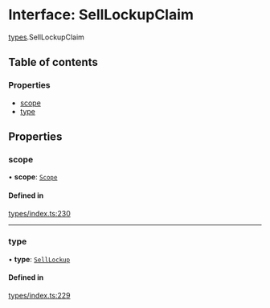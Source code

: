 # Interface: SellLockupClaim

[types](../wiki/types).SellLockupClaim

## Table of contents

### Properties

- [scope](../wiki/types.SellLockupClaim#scope)
- [type](../wiki/types.SellLockupClaim#type)

## Properties

### scope

• **scope**: [`Scope`](../wiki/types.Scope)

#### Defined in

[types/index.ts:230](https://github.com/PolymeshAssociation/polymesh-sdk/blob/31fdce23/src/types/index.ts#L230)

___

### type

• **type**: [`SellLockup`](../wiki/types.ClaimType#selllockup)

#### Defined in

[types/index.ts:229](https://github.com/PolymeshAssociation/polymesh-sdk/blob/31fdce23/src/types/index.ts#L229)
